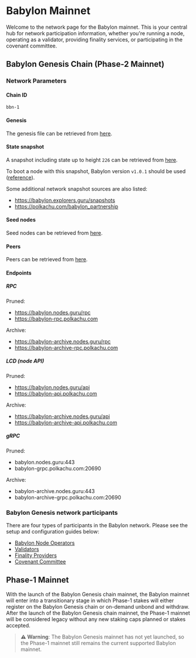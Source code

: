 # Babylon Mainnet

Welcome to the network page for the Babylon mainnet.
This is your central hub 
for network participation information, whether you're running a node, 
operating as a validator, providing finality services, or participating 
in the covenant committee.

## Babylon Genesis Chain (Phase-2 Mainnet)

### Network Parameters

#### Chain ID

`bbn-1`

#### Genesis

The genesis file can be retrieved from [here](./network-artifacts/genesis.json).

#### State snapshot

A snapshot including state up to height `226` can be retrieved from
[here](./network-artifacts/bbn-1.tar.gz).

To boot a node with this snapshot, Babylon version `v1.0.1` should be used
([reference](https://github.com/babylonlabs-io/babylon/releases/tag/v1.0.1)).


Some additional network snapshot sources are also listed:

- https://babylon.explorers.guru/snapshots
- https://polkachu.com/babylon_partnership

#### Seed nodes

Seed nodes can be retrieved from [here](./network-artifacts/seeds.txt).

#### Peers

Peers can be retrieved from [here](./network-artifacts/peers.txt).

#### Endpoints

##### RPC

Pruned:
- https://babylon.nodes.guru/rpc
- https://babylon-rpc.polkachu.com

Archive:
- https://babylon-archive.nodes.guru/rpc
- https://babylon-archive-rpc.polkachu.com

##### LCD (node API)

Pruned:
- https://babylon.nodes.guru/api
- https://babylon-api.polkachu.com

Archive:
- https://babylon-archive.nodes.guru/api
- https://babylon-archive-api.polkachu.com

##### gRPC

Pruned:
- babylon.nodes.guru:443
- babylon-grpc.polkachu.com:20690

Archive:
- babylon-archive.nodes.guru:443
- babylon-archive-grpc.polkachu.com:20690

### Babylon Genesis network participants

There are four types of participants in the Babylon network.
Please see the setup and configuration guides below:

- [Babylon Node Operators](babylon-node/README.md)
- [Validators](babylon-validators/README.md)
- [Finality Providers](https://github.com/babylonlabs-io/finality-provider/blob/main/README.md)
- [Covenant Committee](https://github.com/babylonlabs-io/covenant-emulator/blob/main/README.md)

## Phase-1 Mainnet

With the launch of the Babylon Genesis chain mainnet, the Babylon mainnet
will enter into a transitionary stage in which Phase-1 stakes will either
register on the Babylon Genesis chain or on-demand unbond and withdraw.
After the launch of the Babylon Genesis chain mainnet, the Phase-1 mainnet will
be considered legacy without any new staking caps planned or stakes accepted.

> **⚠️ Warning**: The Babylon Genesis mainnet has not yet launched, so the
> Phase-1 mainnet still remains the current supported Babylon mainnet.
